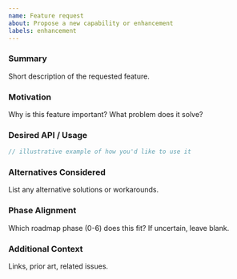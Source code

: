 ```yaml
---
name: Feature request
about: Propose a new capability or enhancement
labels: enhancement
---
```


### Summary
Short description of the requested feature.

### Motivation
Why is this feature important? What problem does it solve?

### Desired API / Usage
```javascript
// illustrative example of how you'd like to use it
```

### Alternatives Considered
List any alternative solutions or workarounds.

### Phase Alignment
Which roadmap phase (0-6) does this fit? If uncertain, leave blank.

### Additional Context
Links, prior art, related issues.
